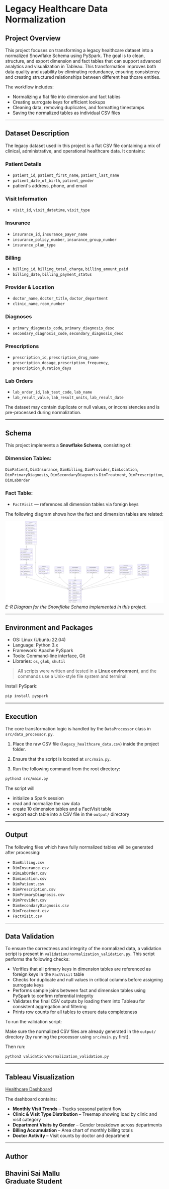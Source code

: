# Legacy Healthcare Data Normalization

## Project Overview

This project focuses on transforming a legacy healthcare dataset into a normalized Snowflake Schema using PySpark. The goal is to clean, structure, and export dimension and fact tables that can support advanced analytics and visualization in Tableau. This transformation improves both data quality and usability by eliminating redundancy, ensuring consistency and creating structured relationships between different healthcare entities. 

The workflow includes:
- Normalizing a flat file into dimension and fact tables
- Creating surrogate keys for efficient lookups
- Cleaning data, removing duplicates, and formatting timestamps
- Saving the normalized tables as individual CSV files

---

## Dataset Description 

The legacy dataset used in this project is a flat CSV file containing a mix of clinical, administrative, and operational healthcare data. It contains:

### Patient Details
- `patient_id`, `patient_first_name`, `patient_last_name`
- `patient_date_of_birth`, `patient_gender`
- patient's address, phone, and email

### Visit Information
- `visit_id`, `visit_datetime`, `visit_type`

### Insurance
- `insurance_id`, `insurance_payer_name`
- `insurance_policy_number`, `insurance_group_number`
- `insurance_plan_type`

### Billing
- `billing_id`, `billing_total_charge`, `billing_amount_paid`
- `billing_date`, `billing_payment_status`

### Provider & Location
- `doctor_name`, `doctor_title`, `doctor_department`
- `clinic_name`, `room_number`

### Diagnoses
- `primary_diagnosis_code`, `primary_diagnosis_desc`
- `secondary_diagnosis_code`, `secondary_diagnosis_desc`

### Prescriptions
- `prescription_id`, `prescription_drug_name`
- `prescription_dosage`, `prescription_frequency`, `prescription_duration_days`

### Lab Orders
- `lab_order_id`, `lab_test_code`, `lab_name`
- `lab_result_value`, `lab_result_units`, `lab_result_date`

The dataset may contain duplicate or null values, or inconsistencies and is pre-processed during normalization.

---

## Schema 

This project implements a **Snowflake Schema**, consisting of: 

### Dimension Tables: 
`DimPatient`, `DimInsurance`, `DimBilling`, `DimProvider`, `DimLocation`, `DimPrimaryDiagnosis`, `DimSecondaryDiagnosis`
`DimTreatment`, `DimPrescription`, `DimLabOrder`

### Fact Table: 
- `FactVisit` — references all dimension tables via foreign keys

The following diagram shows how the fact and dimension tables are related:

![Snowflake Schema](images/healthcare_schema.webp)
_E-R Diagram for the Snowflake Schema implemented in this project._


---

## Environment and Packages

- OS: Linux (Ubuntu 22.04)
- Language: Python 3.x
- Framework: Apache PySpark
- Tools: Command-line interface, Git
- Libraries: `os`, `glob`, `shutil`

> All scripts were written and tested in a **Linux environment**, and the commands use a Unix-style file system and terminal.

Install PySpark:
```bash
pip install pyspark
```

---

## Execution
The core transformation logic is handled by the `DataProcessor` class in `src/data_processor.py`.

1. Place the raw CSV file (`legacy_healthcare_data.csv`) inside the project folder.

2. Ensure that the script is located at `src/main.py`.

3. Run the following command from the root directory:
```bash
python3 src/main.py
```

The script will
- initialize a Spark session
- read and normalize the raw data
- create 10 dimension tables and a FactVisit table
- export each table into a CSV file in the `output/` directory

---

## Output

The following files which have fully normalized tables will be generated after processing: 

- `DimBilling.csv`
- `DimInsurance.csv`
- `DimLabOrder.csv`
- `DimLocation.csv`
- `DimPatient.csv`
- `DimPrescription.csv`
- `DimPrimaryDiagnosis.csv`
- `DimProvider.csv`
- `DimSecondaryDiagnosis.csv`
- `DimTreatment.csv`
- `FactVisit.csv`

---

## Data Validation

To ensure the correctness and integrity of the normalized data, a validation script is present in `validation/normalization_validation.py`. 
This script performs the following checks:
- Verifies that all primary keys in dimension tables are referenced as foreign keys in the `FactVisit` table
- Checks for duplicate and null values in critical columns before assigning surrogate keys
- Performs sample joins between fact and dimension tables using PySpark to confirm referential integrity
- Validates the final CSV outputs by loading them into Tableau for consistent aggregation and filtering
- Prints row counts for all tables to ensure data completeness

To run the validation script:

Make sure the normalized CSV files are already generated in the `output/` directory (by running the processor using `src/main.py` first).

Then run:

```bash
python3 validation/normalization_validation.py
```

---

## Tableau Visualization

[Healthcare Dashboard](https://public.tableau.com/app/profile/bhavini.sai.mallu/viz/LegacyHealthcare-DSCI644Project3/Dashboard1)

The dashboard contains: 
- **Monthly Visit Trends** – Tracks seasonal patient flow
- **Clinic & Visit Type Distribution** – Treemap showing load by clinic and visit category
- **Department Visits by Gender** – Gender breakdown across departments
- **Billing Accumulation** – Area chart of monthly billing totals
- **Doctor Activity** – Visit counts by doctor and department

---

## Author

**Bhavini Sai Mallu**  
Graduate Student
---
